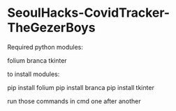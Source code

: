 # SeoulHacks-CovidTracker-TheGezerBoys

Required python modules:

folium
branca
tkinter

to install modules:

pip install folium
pip install branca
pip install tkinter

run those commands in cmd one after another
